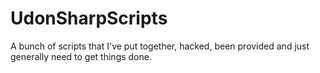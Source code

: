 # UdonSharpScripts

A bunch of scripts that I've put together, hacked, been provided and just generally need to get things done.

